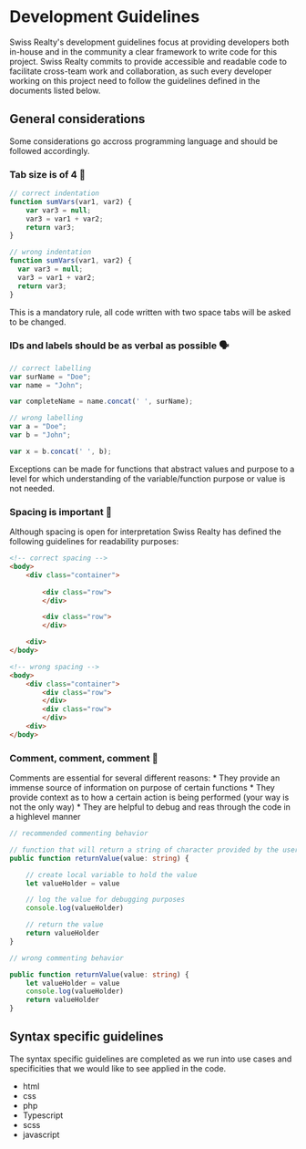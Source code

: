 # Development Guidelines 
Swiss Realty's development guidelines focus at providing developers both in-house and in the community a clear framework to write code for this project. Swiss Realty commits to provide accessible and readable code to facilitate cross-team work and collaboration, as such every developer working on this project need to follow the guidelines defined in the documents listed below.

## General considerations
Some considerations go accross programming language and should be followed accordingly.

### Tab size is of 4 📑

``` javascript
// correct indentation
function sumVars(var1, var2) {
    var var3 = null;
    var3 = var1 + var2;
    return var3;
}
```
``` javascript
// wrong indentation
function sumVars(var1, var2) {
  var var3 = null;
  var3 = var1 + var2;
  return var3;
}
```
This is a mandatory rule, all code written with two space tabs will be asked to be changed.

### IDs and labels should be as verbal as possible 🗣
```javascript
// correct labelling
var surName = "Doe";
var name = "John";

var completeName = name.concat(' ', surName);
```
```javascript
// wrong labelling
var a = "Doe";
var b = "John";

var x = b.concat(' ', b);
```
Exceptions can be made for functions that abstract values and purpose to a level for which understanding of the variable/function purpose or value is not needed.

### Spacing is important 🚀
Although spacing is open for interpretation Swiss Realty has defined the following guidelines for readability purposes:
```html
<!-- correct spacing -->
<body>
	<div class="container">
		
		<div class="row">
		</div>

		<div class="row">
		</div>

	<div>
</body>
```
```html
<!-- wrong spacing -->
<body>
	<div class="container">
		<div class="row">
		</div>
		<div class="row">
		</div>
	<div>
</body>
```

### Comment, comment, comment 📝
Comments are essential for several different reasons:
	* They provide an immense source of information on purpose of certain functions
	* They provide context as to how a certain action is being performed (your way is not the only way)
	* They are helpful to debug and reas through the code in a highlevel manner
```typescript
// recommended commenting behavior

// function that will return a string of character provided by the user
public function returnValue(value: string) {

	// create local variable to hold the value
	let valueHolder = value

	// log the value for debugging purposes
	console.log(valueHolder)

	// return the value
	return valueHolder
}
```
```typescript
// wrong commenting behavior

public function returnValue(value: string) {
	let valueHolder = value
	console.log(valueHolder)
	return valueHolder
}
```

## Syntax specific guidelines
The syntax specific guidelines are completed as we run into use cases and specificities that we would like to see applied in the code.

* html
* css
* php
* Typescript
* scss
* javascript